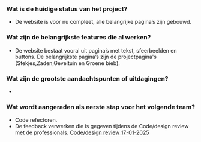 ### Wat is de huidige status van het project?
- De website is voor nu compleet, alle belangrijke pagina’s zijn gebouwd.

### Wat zijn de belangrijkste features die al werken?
- De website bestaat vooral uit pagina’s met tekst, sfeerbeelden en buttons. De belangrijkste pagina’s zijn de projectpagina's (Stekjes,Zaden,Geveltuin en Groene bieb). 
  
### Wat zijn de grootste aandachtspunten of uitdagingen?
- 

### Wat wordt aangeraden als eerste stap voor het volgende team?

- Code refectoren.
- De feedback verwerken die is gegeven tijdens de Code/design review met de professionals. [Code/design review 17-01-2025](https://github.com/fdnd-agency/buurtcampus-oost/issues/331#issuecomment-2598302431)
